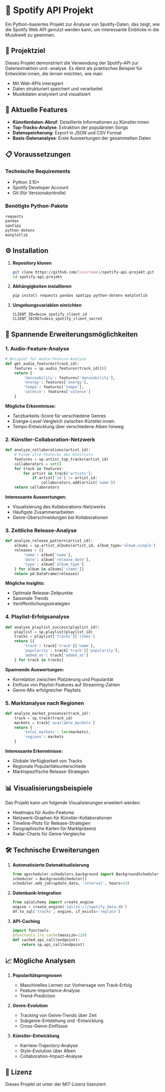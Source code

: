 # 🎵 Spotify API Projekt

Ein Python-basiertes Projekt zur Analyse von Spotify-Daten, das zeigt, wie die Spotify Web API genutzt werden kann, um interessante Einblicke in die Musikwelt zu gewinnen.

## 🎯 Projektziel

Dieses Projekt demonstriert die Verwendung der Spotify-API zur Datenextraktion und -analyse. Es dient als praktisches Beispiel für Entwickler:innen, die lernen möchten, wie man:
- Mit Web-APIs interagiert
- Daten strukturiert speichert und verarbeitet
- Musikdaten analysiert und visualisiert

## 🚀 Aktuelle Features

- **Künstlerdaten-Abruf**: Detaillierte Informationen zu Künstler:innen
- **Top-Tracks-Analyse**: Extraktion der populärsten Songs
- **Datenspeicherung**: Export in JSON und CSV Format
- **Basis-Datenanalyse**: Erste Auswertungen der gesammelten Daten

## 📋 Voraussetzungen

### Technische Requirements
- Python 3.10+
- Spotify Developer Account
- Git (für Versionskontrolle)

### Benötigte Python-Pakete
```python
requests
pandas
spotipy
python-dotenv
matplotlib
```

## ⚙️ Installation

1. **Repository klonen**
   ```bash
   git clone https://github.com/[username]/spotify-api-projekt.git
   cd spotify-api-projekt
   ```

2. **Abhängigkeiten installieren**
   ```bash
   pip install requests pandas spotipy python-dotenv matplotlib
   ```

3. **Umgebungsvariablen einrichten**
   ```env
   CLIENT_ID=deine_spotify_client_id
   CLIENT_SECRET=dein_spotify_client_secret
   ```

## 🎼 Spannende Erweiterungsmöglichkeiten

### 1. Audio-Feature-Analyse
```python
# Beispiel für Audio-Feature-Analyse
def get_audio_features(track_id):
    features = sp.audio_features(track_id)[0]
    return {
        'danceability': features['danceability'],
        'energy': features['energy'],
        'tempo': features['tempo'],
        'valence': features['valence']
    }
```
**Mögliche Erkenntnisse:**
- Tanzbarkeits-Score für verschiedene Genres
- Energie-Level-Vergleich zwischen Künstler:innen
- Tempo-Entwicklung über verschiedene Alben hinweg

### 2. Künstler-Collaboration-Netzwerk
```python
def analyze_collaborations(artist_id):
    # Finde alle Features des Künstlers
    features = sp.artist_top_tracks(artist_id)
    collaborators = set()
    for track in features:
        for artist in track['artists']:
            if artist['id'] != artist_id:
                collaborators.add(artist['name'])
    return collaborators
```
**Interessante Auswertungen:**
- Visualisierung des Kollaborations-Netzwerks
- Häufigste Zusammenarbeiten
- Genre-Überschneidungen bei Kollaborationen

### 3. Zeitliche Release-Analyse
```python
def analyze_release_pattern(artist_id):
    albums = sp.artist_albums(artist_id, album_type='album,single')
    releases = [{
        'name': album['name'],
        'date': album['release_date'],
        'type': album['album_type']
    } for album in albums['items']]
    return pd.DataFrame(releases)
```
**Mögliche Insights:**
- Optimale Release-Zeitpunkte
- Saisonale Trends
- Veröffentlichungsstrategien

### 4. Playlist-Erfolgsanalyse
```python
def analyze_playlist_success(playlist_id):
    playlist = sp.playlist(playlist_id)
    tracks = playlist['tracks']['items']
    return [{
        'track': track['track']['name'],
        'popularity': track['track']['popularity'],
        'added_at': track['added_at']
    } for track in tracks]
```
**Spannende Auswertungen:**
- Korrelation zwischen Platzierung und Popularität
- Einfluss von Playlist-Features auf Streaming-Zahlen
- Genre-Mix erfolgreicher Playlists

### 5. Marktanalyse nach Regionen
```python
def analyze_market_presence(track_id):
    track = sp.track(track_id)
    markets = track['available_markets']
    return {
        'total_markets': len(markets),
        'regions': markets
    }
```
**Interessante Erkenntnisse:**
- Globale Verfügbarkeit von Tracks
- Regionale Popularitätsunterschiede
- Marktspezifische Release-Strategien

## 📊 Visualisierungsbeispiele

Das Projekt kann um folgende Visualisierungen erweitert werden:
- Heatmaps für Audio-Features
- Netzwerk-Graphen für Künstler-Kollaborationen
- Timeline-Plots für Release-Strategien
- Geographische Karten für Marktpräsenz
- Radar-Charts für Genre-Vergleiche

## 🛠️ Technische Erweiterungen

1. **Automatisierte Datenaktualisierung**
   ```python
   from apscheduler.schedulers.background import BackgroundScheduler
   scheduler = BackgroundScheduler()
   scheduler.add_job(update_data, 'interval', hours=24)
   ```

2. **Datenbank-Integration**
   ```python
   from sqlalchemy import create_engine
   engine = create_engine('sqlite:///spotify_data.db')
   df.to_sql('tracks', engine, if_exists='replace')
   ```

3. **API-Caching**
   ```python
   import functools
   @functools.lru_cache(maxsize=128)
   def cached_api_call(endpoint):
       return sp.api_call(endpoint)
   ```

## 📈 Mögliche Analysen

1. **Popularitätsprognosen**
   - Maschinelles Lernen zur Vorhersage von Track-Erfolg
   - Feature-Importance-Analyse
   - Trend-Prediction

2. **Genre-Evolution**
   - Tracking von Genre-Trends über Zeit
   - Subgenre-Entstehung und -Entwicklung
   - Cross-Genre-Einflüsse

3. **Künstler-Entwicklung**
   - Karriere-Trajectory-Analyse
   - Style-Evolution über Alben
   - Collaboration-Impact-Analyse

## 📝 Lizenz

Dieses Projekt ist unter der MIT-Lizenz lizenziert.
